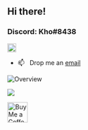 ## Hi there!
### Discord: Kho#8438

<p align="left"> <img src="https://komarev.com/ghpvc/?username=khosraw&label=Profile%20views&color=0e75b6&style=flat" alt="khosraw" style="height: 20px; width: auto;"/> </p>

- 📫 &nbsp; Drop me an [email](mailto:khosraw.azizi@gmail.com)

![Overview](https://github-readme-stats.vercel.app/api?username=Khosraw&count_private=true&theme=github_dark&hide_border=true)

![](https://github-readme-streak-stats.herokuapp.com/?user=Khosraw&theme=highcontrast&hide_border=true)<br/>


<a href='https://ko-fi.com/khosraw' target='_blank'><img height='35' style='border:0px;height:46px;' src='https://az743702.vo.msecnd.net/cdn/kofi3.png?v=0' border='0' alt='Buy Me a Coffee at ko-fi.com/khosraw' />
